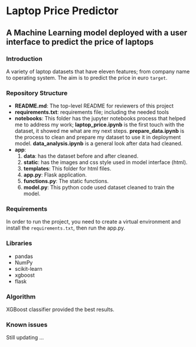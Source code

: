 # Laptop Price Predictor

## A Machine Learning model deployed with a user interface to predict the price of laptops

### Introduction
A variety of laptop datasets that have eleven features; from company name to operating system. The aim is to predict the price in euro `target`.


### Repository Structure
* **README.md**: The top-level README for reviewers of this project
* **requirements.txt**: requirements file; including the needed tools
* **notebooks**: This folder has the jupyter notebooks process that helped me to address my work; **laptop_price.ipynb** is the first touch with the dataset, it showed me what are my next steps. **prepare_data.ipynb** is the process to clean and prepare my dataset to use it in deployment model. **data_analysis.ipynb** is a general look after data had cleaned. 
* **app**: 
    1. **data**: has the dataset before and after cleaned.
    2. **static**: has the images and css style used in model interface (html).
    3. **templates**: This folder for html files.
    4. **app.py**: Flask application.
    5. **functions.py**: The static functions.
    6. **model.py**: This python code used dataset cleaned to train the model.


### Requirements
In order to run the project, you need to create a virtual environment and install the `requirements.txt`, then run the app.py.

### Libraries
* pandas
* NumPy
* scikit-learn
* xgboost
* flask


### Algorithm
XGBoost classifier provided the best results. 


### Known issues
Still updating ...
